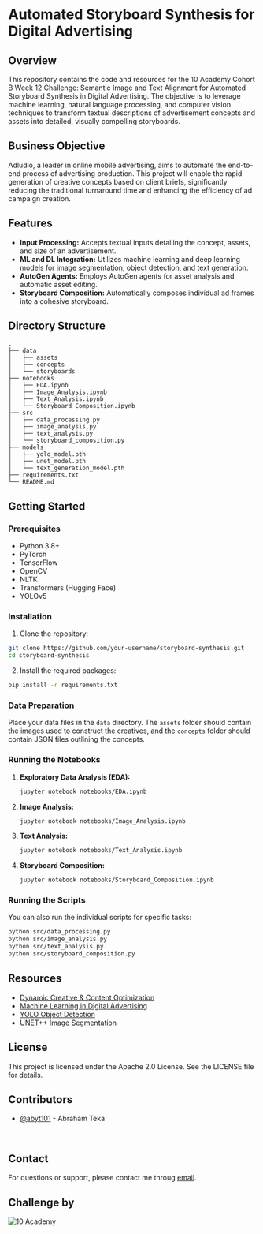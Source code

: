 # Automated Storyboard Synthesis for Digital Advertising

## Overview

This repository contains the code and resources for the 10 Academy Cohort B Week 12 Challenge: Semantic Image and Text Alignment for Automated Storyboard Synthesis in Digital Advertising. The objective is to leverage machine learning, natural language processing, and computer vision techniques to transform textual descriptions of advertisement concepts and assets into detailed, visually compelling storyboards.

## Business Objective

Adludio, a leader in online mobile advertising, aims to automate the end-to-end process of advertising production. This project will enable the rapid generation of creative concepts based on client briefs, significantly reducing the traditional turnaround time and enhancing the efficiency of ad campaign creation.

## Features

- **Input Processing:** Accepts textual inputs detailing the concept, assets, and size of an advertisement.
- **ML and DL Integration:** Utilizes machine learning and deep learning models for image segmentation, object detection, and text generation.
- **AutoGen Agents:** Employs AutoGen agents for asset analysis and automatic asset editing.
- **Storyboard Composition:** Automatically composes individual ad frames into a cohesive storyboard.

## Directory Structure

```
.
├── data
│   ├── assets
│   ├── concepts
│   └── storyboards
├── notebooks
│   ├── EDA.ipynb
│   ├── Image_Analysis.ipynb
│   ├── Text_Analysis.ipynb
│   └── Storyboard_Composition.ipynb
├── src
│   ├── data_processing.py
│   ├── image_analysis.py
│   ├── text_analysis.py
│   └── storyboard_composition.py
├── models
│   ├── yolo_model.pth
│   ├── unet_model.pth
│   └── text_generation_model.pth
├── requirements.txt
└── README.md
```

## Getting Started

### Prerequisites

- Python 3.8+
- PyTorch
- TensorFlow
- OpenCV
- NLTK
- Transformers (Hugging Face)
- YOLOv5

### Installation

1. Clone the repository:

```bash
git clone https://github.com/your-username/storyboard-synthesis.git
cd storyboard-synthesis
```

2. Install the required packages:

```bash
pip install -r requirements.txt
```

### Data Preparation

Place your data files in the `data` directory. The `assets` folder should contain the images used to construct the creatives, and the `concepts` folder should contain JSON files outlining the concepts.

### Running the Notebooks

1. **Exploratory Data Analysis (EDA):**

   ```bash
   jupyter notebook notebooks/EDA.ipynb
   ```

2. **Image Analysis:**

   ```bash
   jupyter notebook notebooks/Image_Analysis.ipynb
   ```

3. **Text Analysis:**

   ```bash
   jupyter notebook notebooks/Text_Analysis.ipynb
   ```

4. **Storyboard Composition:**

   ```bash
   jupyter notebook notebooks/Storyboard_Composition.ipynb
   ```

### Running the Scripts

You can also run the individual scripts for specific tasks:

```bash
python src/data_processing.py
python src/image_analysis.py
python src/text_analysis.py
python src/storyboard_composition.py
```


## Resources

- [Dynamic Creative & Content Optimization](https://www.claravine.com/blog/dynamic-creative-content-optimization-dco-marketing-advertising/)
- [Machine Learning in Digital Advertising](https://www.forbes.com/sites/forbestechcouncil/2020/10/26/how-machine-learning-is-shaping-the-future-of-advertising/)
- [YOLO Object Detection](https://pjreddie.com/darknet/yolo/)
- [UNET++ Image Segmentation](https://arxiv.org/abs/1912.05074)

## License

This project is licensed under the Apache 2.0 License. See the LICENSE file for details.



## Contributors

- [@abyt101](https://github.com/AbYT101) - Abraham Teka
<br>

## Contact

For questions or support, please contact me throug [email](mailto:aberhamyirsaw@gmail.com).


## Challenge by

![10 Academy](https://static.wixstatic.com/media/081e5b_5553803fdeec4cbb817ed4e85e1899b2~mv2.png/v1/fill/w_246,h_106,al_c,q_85,usm_0.66_1.00_0.01,enc_auto/10%20Academy%20FA-02%20-%20transparent%20background%20-%20cropped.png)